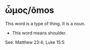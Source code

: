 # ὦμος/ōmos
This word is a type of thing. It is a noun.

* This word means shoulder.

See: Matthew 23:4; Luke 15:5
